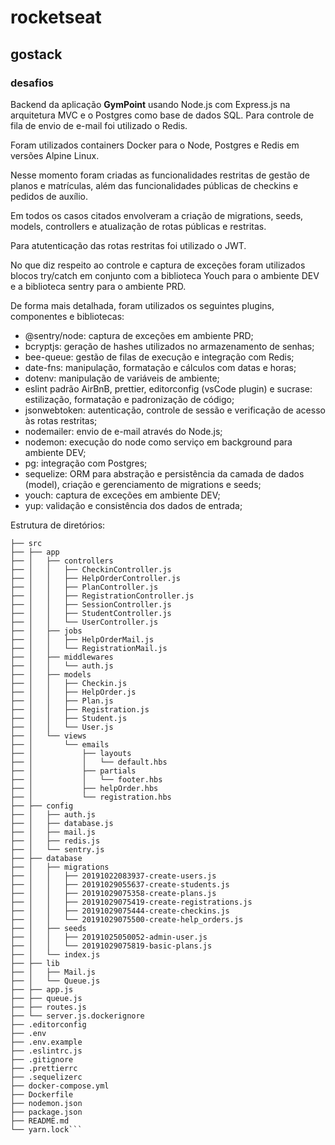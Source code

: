 # rocketseat
## gostack
### desafios
Backend da aplicação <strong>GymPoint</strong> usando Node.js com Express.js na arquitetura MVC e o Postgres como base de dados SQL. 
Para controle de fila de envio de e-mail foi utilizado o Redis.

Foram utilizados containers Docker para o Node, Postgres e Redis em versões Alpine Linux.

Nesse momento foram criadas as funcionalidades restritas de gestão de planos e matrículas, além das funcionalidades públicas de checkins e pedidos de auxílio. 

Em todos os casos citados envolveram a criação de migrations, seeds, models, controllers e atualização de rotas públicas e restritas.

Para atutenticação das rotas restritas foi utilizado o JWT.

No que diz respeito ao controle e captura de exceções foram utilizados blocos try/catch em conjunto com a biblioteca Youch para o ambiente DEV e a biblioteca sentry para o ambiente PRD.

De forma mais detalhada, foram utilizados os seguintes plugins, componentes e bibliotecas:
- @sentry/node: captura de exceções em ambiente PRD;
- bcryptjs: geração de hashes utilizados no armazenamento de senhas;
- bee-queue: gestão de filas de execução e integração com Redis;
- date-fns: manipulação, formatação e cálculos com datas e horas;
- dotenv: manipulação de variáveis de ambiente;
- eslint padrão AirBnB, prettier, editorconfig (vsCode plugin) e sucrase: estilização, formatação e padronização de código;
- jsonwebtoken: autenticação, controle de sessão e verificação de acesso às rotas restritas;
- nodemailer: envio de e-mail através do Node.js;
- nodemon: execução do node como serviço em background para ambiente DEV;
- pg: integração com Postgres;
- sequelize: ORM para abstração e persistência da camada de dados (model), criação e gerenciamento de migrations e seeds;
- youch: captura de exceções em ambiente DEV;
- yup: validação e consistência dos dados de entrada;

Estrutura de diretórios:
```
├── src
├── ├── app
├── │   ├── controllers
├── │   │   ├── CheckinController.js
├── │   │   ├── HelpOrderController.js
├── │   │   ├── PlanController.js
├── │   │   ├── RegistrationController.js
├── │   │   ├── SessionController.js
├── │   │   ├── StudentController.js
├── │   │   └── UserController.js
├── │   ├── jobs
├── │   │   ├── HelpOrderMail.js
├── │   │   └── RegistrationMail.js
├── │   ├── middlewares
├── │   │   └── auth.js
├── │   ├── models
├── │   │   ├── Checkin.js
├── │   │   ├── HelpOrder.js
├── │   │   ├── Plan.js
├── │   │   ├── Registration.js
├── │   │   ├── Student.js
├── │   │   └── User.js
├── │   └── views
├── │       └── emails
├── │           ├── layouts
├── │           │   └── default.hbs
├── │           ├── partials
├── │           │   └── footer.hbs
├── │           ├── helpOrder.hbs
├── │           └── registration.hbs
├── ├── config
├── │   ├── auth.js
├── │   ├── database.js
├── │   ├── mail.js
├── │   ├── redis.js
├── │   └── sentry.js
├── ├── database
├── │   ├── migrations
├── │   │   ├── 20191022083937-create-users.js
├── │   │   ├── 20191029055637-create-students.js
├── │   │   ├── 20191029075358-create-plans.js
├── │   │   ├── 20191029075419-create-registrations.js
├── │   │   ├── 20191029075444-create-checkins.js
├── │   │   └── 20191029075500-create-help_orders.js
├── │   ├── seeds
├── │   │   ├── 20191025050052-admin-user.js
├── │   │   └── 20191029075819-basic-plans.js
├── │   └── index.js
├── ├── lib
├── │   ├── Mail.js
├── │   └── Queue.js
├── ├── app.js
├── ├── queue.js
├── ├── routes.js
├── └── server.js.dockerignore
├── .editorconfig
├── .env
├── .env.example
├── .eslintrc.js
├── .gitignore
├── .prettierrc
├── .sequelizerc
├── docker-compose.yml
├── Dockerfile
├── nodemon.json
├── package.json
├── README.md
└── yarn.lock```
